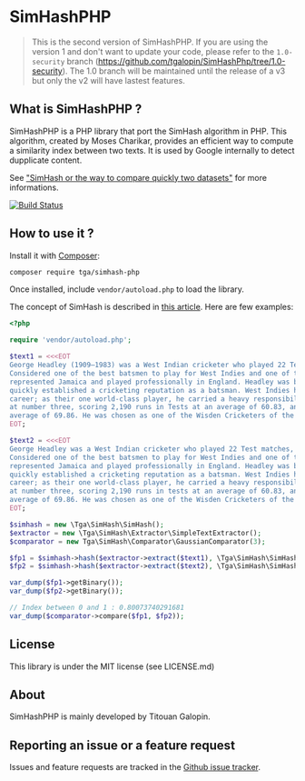 SimHashPHP
==========

> This is the second version of SimHashPHP. If you are using the version 1 and don't want to
> update your code, please refer to the `1.0-security` branch (https://github.com/tgalopin/SimHashPhp/tree/1.0-security).
> The 1.0 branch will be maintained until the release of a v3 but only the v2 will have lastest features.

What is SimHashPHP ?
--------------------

SimHashPHP is a PHP library that port the SimHash algorithm in PHP.
This algorithm, created by Moses Charikar, provides an efficient way to compute a similarity index between two texts.
It is used by Google internally to detect dupplicate content.

See ["SimHash or the way to compare quickly two datasets"](http://titouangalopin.com/blog/articles/2014/05/simhash-or-the-way-to-compare-quickly-two-datasets)
for more informations.

[![Build Status](https://secure.travis-ci.org/tgalopin/SimHashPhp.png?branch=master)](http://travis-ci.org/tgalopin/SimHashPhp)

How to use it ?
---------------

Install it with [Composer](https://getcomposer.org):

``` sh
composer require tga/simhash-php
```

Once installed, include `vendor/autoload.php` to load the library.

The concept of SimHash is described in [this article](http://titouangalopin.com/blog/articles/2014/05/simhash-or-the-way-to-compare-quickly-two-datasets).
Here are few examples:

``` php
<?php

require 'vendor/autoload.php';

$text1 = <<<EOT
George Headley (1909–1983) was a West Indian cricketer who played 22 Test matches, mostly before the Second World War.
Considered one of the best batsmen to play for West Indies and one of the greatest cricketers of all time, he also
represented Jamaica and played professionally in England. Headley was born in Panama but raised in Jamaica where he
quickly established a cricketing reputation as a batsman. West Indies had a weak cricket team through most of Headley's
career; as their one world-class player, he carried a heavy responsibility, and they depended on his batting. He batted
at number three, scoring 2,190 runs in Tests at an average of 60.83, and 9,921 runs in all first-class matches at an
average of 69.86. He was chosen as one of the Wisden Cricketers of the Year in 1934.
EOT;

$text2 = <<<EOT
George Headley was a West Indian cricketer who played 22 Test matches, mostly before the Second World War.
Considered one of the best batsmen to play for West Indies and one of the greatest cricketers of all time, he also
represented Jamaica and played professionally in England. Headley was born in Panama but raised in Jamaica where he
quickly established a cricketing reputation as a batsman. West Indies had a weak cricket team through most of Headley's
career; as their one world-class player, he carried a heavy responsibility, and they depended on his batting. He batted
at number three, scoring 2,190 runs in tests at an average of 60.83, and 9,921 runs in all first-class matches at an
average of 69.86. He was chosen as one of the Wisden Cricketers of the Year.
EOT;

$simhash = new \Tga\SimHash\SimHash();
$extractor = new \Tga\SimHash\Extractor\SimpleTextExtractor();
$comparator = new Tga\SimHash\Comparator\GaussianComparator(3);

$fp1 = $simhash->hash($extractor->extract($text1), \Tga\SimHash\SimHash::SIMHASH_64);
$fp2 = $simhash->hash($extractor->extract($text2), \Tga\SimHash\SimHash::SIMHASH_64);

var_dump($fp1->getBinary());
var_dump($fp2->getBinary());

// Index between 0 and 1 : 0.80073740291681
var_dump($comparator->compare($fp1, $fp2));
```

License
-------

This library is under the MIT license (see LICENSE.md)

About
-----

SimHashPHP is mainly developed by Titouan Galopin.

Reporting an issue or a feature request
---------------------------------------

Issues and feature requests are tracked in the [Github issue tracker](https://github.com/tgalopin/SimHashPhp/issues).
